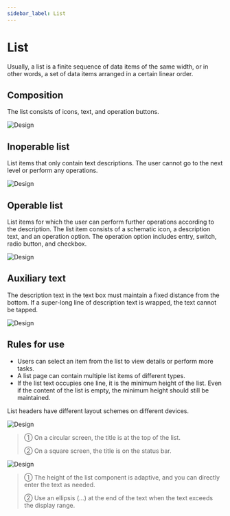 ```yaml
---
sidebar_label: List
---
```


# List

Usually, a list is a finite sequence of data items of the same width, or in other words, a set of data items arranged in a certain linear order.

## Composition

The list consists of icons, text, and operation buttons.

![Design](/img/design/8566ad4c231bcfab06db237cded2ff96.png)

## Inoperable list

List items that only contain text descriptions. The user cannot go to the next level or perform any operations.

![Design](/img/design/6cbe6e173f2ae64f8cace3133d64e2d6.png)

## Operable list

List items for which the user can perform further operations according to the description. The list item consists of a schematic icon, a description text, and an operation option. The operation option includes entry, switch, radio button, and checkbox.

![Design](/img/design/01fd3036f026095de68d7ad56803cdbc.png)

## Auxiliary text

The description text in the text box must maintain a fixed distance from the bottom. If a super-long line of description text is wrapped, the text cannot be tapped.

![Design](/img/design/e08940a1b2ab5e77537096fbd54878bf.png)

## Rules for use

- Users can select an item from the list to view details or perform more tasks.
- A list page can contain multiple list items of different types.
- If the list text occupies one line, it is the minimum height of the list. Even if the content of the list is empty, the minimum height should still be maintained.

List headers have different layout schemes on different devices.

![Design](/img/design/6a5497eb29ccc34f621cc76e1abc0966.png)

>① On a circular screen, the title is at the top of the list.
>
>② On a square screen, the title is on the status bar.

![Design](/img/design/3f7ba55a6a55911ca1a5963d99a1b3fc.png)

>① The height of the list component is adaptive, and you can directly enter the text as needed.
>
>② Use an ellipsis (...) at the end of the text when the text exceeds the display range.

